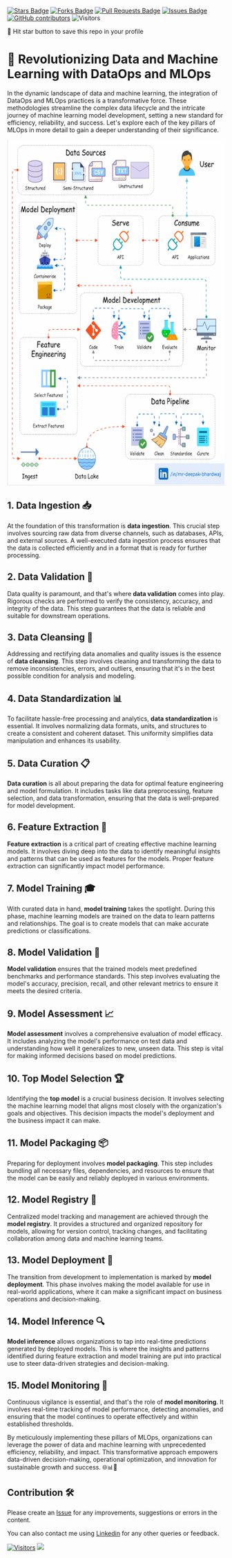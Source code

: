 <a href="https://github.com/drshahizan/BDM/stargazers"><img src="https://img.shields.io/github/stars/drshahizan/BDM" alt="Stars Badge"/></a>
<a href="https://github.com/drshahizan/BDM/network/members"><img src="https://img.shields.io/github/forks/drshahizan/BDM" alt="Forks Badge"/></a>
<a href="https://github.com/drshahizan/BDM/pulls"><img src="https://img.shields.io/github/issues-pr/drshahizan/BDM" alt="Pull Requests Badge"/></a>
<a href="https://github.com/drshahizan/BDM"><img src="https://img.shields.io/github/issues/drshahizan/BDM" alt="Issues Badge"/></a>
<a href="https://github.com/drshahizan/BDM/graphs/contributors"><img alt="GitHub contributors" src="https://img.shields.io/github/contributors/drshahizan/BDM?color=2b9348"></a>
![Visitors](https://api.visitorbadge.io/api/visitors?path=https%3A%2F%2Fgithub.com%2Fdrshahizan%2BDM&labelColor=%23d9e3f0&countColor=%23697689&style=flat)

🌟 Hit star button to save this repo in your profile

# 🚀 Revolutionizing Data and Machine Learning with DataOps and MLOps

In the dynamic landscape of data and machine learning, the integration of DataOps and MLOps practices is a transformative force. These methodologies streamline the complex data lifecycle and the intricate journey of machine learning model development, setting a new standard for efficiency, reliability, and success. Let's explore each of the key pillars of MLOps in more detail to gain a deeper understanding of their significance.

<p align="center">
<img src="../images/dataOps.gif"  height="800" />
</p>

## **1. Data Ingestion** 📥

At the foundation of this transformation is **data ingestion**. This crucial step involves sourcing raw data from diverse channels, such as databases, APIs, and external sources. A well-executed data ingestion process ensures that the data is collected efficiently and in a format that is ready for further processing.

## **2. Data Validation** 🧾

Data quality is paramount, and that's where **data validation** comes into play. Rigorous checks are performed to verify the consistency, accuracy, and integrity of the data. This step guarantees that the data is reliable and suitable for downstream operations.

## **3. Data Cleansing** 🛁

Addressing and rectifying data anomalies and quality issues is the essence of **data cleansing**. This step involves cleaning and transforming the data to remove inconsistencies, errors, and outliers, ensuring that it's in the best possible condition for analysis and modeling.

## **4. Data Standardization** 📊

To facilitate hassle-free processing and analytics, **data standardization** is essential. It involves normalizing data formats, units, and structures to create a consistent and coherent dataset. This uniformity simplifies data manipulation and enhances its usability.

## **5. Data Curation** 📋

**Data curation** is all about preparing the data for optimal feature engineering and model formulation. It includes tasks like data preprocessing, feature selection, and data transformation, ensuring that the data is well-prepared for model development.

## **6. Feature Extraction** 🌟

**Feature extraction** is a critical part of creating effective machine learning models. It involves diving deep into the data to identify meaningful insights and patterns that can be used as features for the models. Proper feature extraction can significantly impact model performance.

## **7. Model Training** 🎓

With curated data in hand, **model training** takes the spotlight. During this phase, machine learning models are trained on the data to learn patterns and relationships. The goal is to create models that can make accurate predictions or classifications.

## **8. Model Validation** 📏

**Model validation** ensures that the trained models meet predefined benchmarks and performance standards. This step involves evaluating the model's accuracy, precision, recall, and other relevant metrics to ensure it meets the desired criteria.

## **9. Model Assessment** 📈

**Model assessment** involves a comprehensive evaluation of model efficacy. It includes analyzing the model's performance on test data and understanding how well it generalizes to new, unseen data. This step is vital for making informed decisions based on model predictions.

## **10. Top Model Selection** 🏆

Identifying the **top model** is a crucial business decision. It involves selecting the machine learning model that aligns most closely with the organization's goals and objectives. This decision impacts the model's deployment and the business impact it can make.

## **11. Model Packaging** 📦

Preparing for deployment involves **model packaging**. This step includes bundling all necessary files, dependencies, and resources to ensure that the model can be easily and reliably deployed in various environments.

## **12. Model Registry** 📂

Centralized model tracking and management are achieved through the **model registry**. It provides a structured and organized repository for models, allowing for version control, tracking changes, and facilitating collaboration among data and machine learning teams.

## **13. Model Deployment** 🚀

The transition from development to implementation is marked by **model deployment**. This phase involves making the model available for use in real-world applications, where it can make a significant impact on business operations and decision-making.

## **14. Model Inference** 🔍

**Model inference** allows organizations to tap into real-time predictions generated by deployed models. This is where the insights and patterns identified during feature extraction and model training are put into practical use to steer data-driven strategies and decision-making.

## **15. Model Monitoring** 📡

Continuous vigilance is essential, and that's the role of **model monitoring**. It involves real-time tracking of model performance, detecting anomalies, and ensuring that the model continues to operate effectively and within established thresholds.

By meticulously implementing these pillars of MLOps, organizations can leverage the power of data and machine learning with unprecedented efficiency, reliability, and impact. This transformative approach empowers data-driven decision-making, operational optimization, and innovation for sustainable growth and success. 🌐📊🧠
## Contribution 🛠️
Please create an [Issue](https://github.com/drshahizan/BDM/issues) for any improvements, suggestions or errors in the content.

You can also contact me using [Linkedin](https://www.linkedin.com/in/drshahizan/) for any other queries or feedback.

[![Visitors](https://api.visitorbadge.io/api/visitors?path=https%3A%2F%2Fgithub.com%2Fdrshahizan&labelColor=%23697689&countColor=%23555555&style=plastic)](https://visitorbadge.io/status?path=https%3A%2F%2Fgithub.com%2Fdrshahizan)
![](https://hit.yhype.me/github/profile?user_id=81284918)



